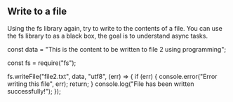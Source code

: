 ## Write to a file

Using the fs library again, try to write to the contents of a file.
You can use the fs library to as a black box, the goal is to understand async tasks.

const data = "This is the content to be written to file 2 using programming";

const fs = require("fs");

fs.writeFile("file2.txt", data, "utf8", (err) => {
if (err) {
console.error("Error writing this file", err);
return;
}
console.log("File has been written successfully!");
});
